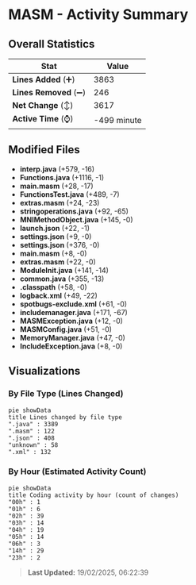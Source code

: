 # MASM - Activity Summary 

## Overall Statistics

| Stat                   | Value                                                             |
| ---------------------- | ----------------------------------------------------------------- |
| **Lines Added** (➕)   | 3863                                          |
| **Lines Removed** (➖) | 246                                        |
| **Net Change** (↕)    | 3617                |
| **Active Time** (⌚)   | -499 minute |


## Modified Files
- **interp.java** (+579, -16)
- **Functions.java** (+1116, -1)
- **main.masm** (+28, -17)
- **FunctionsTest.java** (+489, -7)
- **extras.masm** (+24, -23)
- **stringoperations.java** (+92, -65)
- **MNIMethodObject.java** (+145, -0)
- **launch.json** (+22, -1)
- **settings.json** (+9, -0)
- **settings.json** (+376, -0)
- **main.masm** (+8, -0)
- **extras.masm** (+22, -0)
- **ModuleInit.java** (+141, -14)
- **common.java** (+355, -13)
- **.classpath** (+58, -0)
- **logback.xml** (+49, -22)
- **spotbugs-exclude.xml** (+61, -0)
- **includemanager.java** (+171, -67)
- **MASMException.java** (+12, -0)
- **MASMConfig.java** (+51, -0)
- **MemoryManager.java** (+47, -0)
- **IncludeException.java** (+8, -0)

## Visualizations

### By File Type (Lines Changed)

```mermaid
pie showData
title Lines changed by file type
".java" : 3389
".masm" : 122
".json" : 408
"unknown" : 58
".xml" : 132
```

### By Hour (Estimated Activity Count)

```mermaid
pie showData
title Coding activity by hour (count of changes)
"00h" : 1
"01h" : 6
"02h" : 39
"03h" : 14
"04h" : 19
"05h" : 14
"06h" : 3
"14h" : 29
"23h" : 2
```


> **Last Updated:** 19/02/2025, 06:22:39